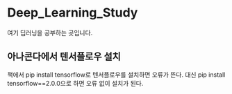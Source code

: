# Deep_Learning_Study
여기 딥러닝을 공부하는 곳입니다.

## 아나콘다에서 텐서플로우 설치
책에서 pip install tensorflow로 텐서플로우를 설치하면 오류가 뜬다.
대신 pip install tensorflow==2.0.0으로 하면 오류 없이 설치가 된다.
